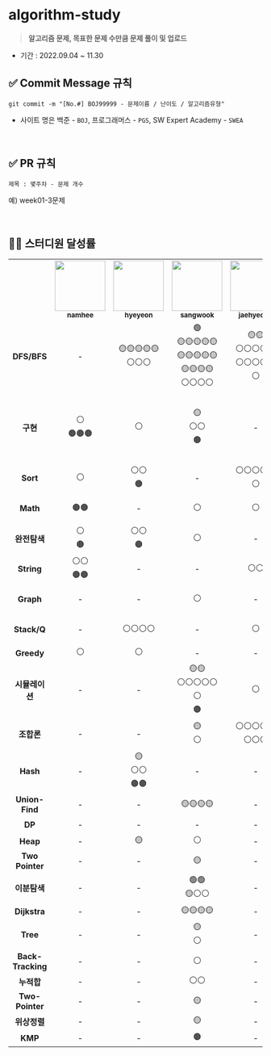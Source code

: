 # algorithm-study

> **알고리즘 문제, 목표한 문제 수만큼 문제 풀이 및 업로드**

- 기간 : 2022.09.04 ~ 11.30

## ✅ Commit Message 규칙

```
git commit -m "[No.#] BOJ99999 - 문제이름 / 난이도 / 알고리즘유형"
```

- 사이트 명은 백준 - `BOJ`, 프로그래머스 - `PGS`, SW Expert Academy - `SWEA`

<br/>

## ✅ PR 규칙

```
제목 : 몇주차 - 문제 개수
```

예) week01-3문제

<br/>

## 👨‍💻 스터디원 달성률

<table>
  <tr>
    <td></td>   
    <td align="center">
      <a href="https://github.com/nhee0410">
      <img src="https://avatars.githubusercontent.com/u/49919262?v=4?s=100" width="100px;" alt="">
      <br>
      <a href="https://github.com/nhee0410"><sub><b>namhee</b>
    </td>    
    <td align="center">
      <a href="https://github.com/henginthere">
      <img src="https://avatars.githubusercontent.com/henginthere" width="100px;" alt="">
      <br>
      <a href="https://github.com/henginthere"><sub><b>hyeyeon</b>
    </td>
     <td align="center">
      <a href="https://github.com/jdsaeyqo">
      <img src="https://avatars.githubusercontent.com/jdsaeyqo" width="100px;" alt="">
      <br>
      <a href="https://github.com/jdsaeyqo"><sub><b>sangwook</b>
    </td>       
    <td align="center">
      <a href="https://github.com/forlivd">
      <img src="https://avatars.githubusercontent.com/forlivd" width="100px;" alt="">
      <br>
      <a href="https://github.com/forlivd"><sub><b>jaehyeong</b>
    </td>
    <td align="center">
      <a href="https://github.com/SangWoo-Han97">
      <img src="https://avatars.githubusercontent.com/SangWoo-Han97" width="100px;" alt="">
      <br>
      <a href="https://github.com/SangWoo-Han97"><sub><b>sangwoo</b>
    </td>
    <td align="center">
      <a href="https://github.com/JeongBJ">
      <img src="https://avatars.githubusercontent.com/JeongBJ" width="100px;" alt="">
      <br>
      <a href="https://github.com/JeongBJ"><sub><b>bongjin</b>
    </td>            
  </tr>
  <tr>
    <td align="center"><b>DFS/BFS</b></td> <!-- 5/64 -->
    <td align="center">-</td>
    <td align="center">🟡🟡🟡🟡🟡<br/>⚪⚪⚪</td>
    <td align="center">🟢<br/>🟡🟡🟡🟡🟡<br/>🟡🟡🟡🟡🟡<br/>🟡🟡🟡🟡<br/>⚪⚪⚪⚪</td>        
    <td align="center">🟡🟡<br/>⚪⚪⚪⚪⚪<br/>⚪⚪⚪⚪⚪<br/>⚪</td>
    <td align="center">🟢🟢<br/>🟡🟡🟡🟡🟡<br/>⚪⚪⚪⚪⚪<br/>⚪⚪</td>
    <td align="center">🟡🟡🟡<br/>⚪⚪⚪⚪⚪<br/>⚪⚪</td>
  </tr>
  <tr>
    <td align="center"><b>구현</b></td> <!-- 5/29 -->
    <td align="center">⚪<br/>🟤🟤🟤</td>
    <td align="center">⚪</td>
    <td align="center">🟡<br/>⚪⚪<br/>🟤</td>
    <td align="center">-</td>
    <td align="center">🟢<br/>🟡🟡🟡🟡🟡<br/>🟡🟡🟡🟡🟡<br/>🟡🟡🟡🟡🟡<br/>⚪⚪⚪</td>
    <td align="center">🟤</td>               
  </tr>
  <tr>
    <td align="center"><b>Sort</b></td> <!-- 5/12 -->
    <td align="center">⚪</td>
    <td align="center">⚪⚪<br/>🟤</td>
    <td align="center">-</td>        
    <td align="center">⚪⚪⚪⚪⚪<br/>⚪</td>
    <td align="center">🟤</td>
    <td align="center">⚪</td>      
  </tr>
  <tr>
    <td align="center"><b>Math</b></td> <!-- 5/9 -->
    <td align="center">🟤🟤</td>
    <td align="center">-</td>
    <td align="center">⚪</td>        
    <td align="center">⚪</td>
    <td align="center">⚪⚪<br/>🟤🟤</td>
    <td align="center">🟤</td>    
  </tr>    
  <tr>
    <td align="center"><b>완전탐색</b></td> <!-- 4/12 -->
    <td align="center">⚪<br/>🟤</td>
    <td align="center">⚪⚪<br/>🟤</td>
    <td align="center">⚪</td>        
    <td align="center">-</td>
    <td align="center">⚪⚪⚪<br/>🟤🟤🟤</td>
    <td align="center">-</td>             
  </tr>  
  <tr>
    <td align="center"><b>String</b></td> <!-- 3/9 -->
    <td align="center">⚪⚪<br/>🟤🟤</td>
    <td align="center">-</td>
    <td align="center">-</td>        
    <td align="center">⚪⚪</td>
    <td align="center">🟡🟡🟡<br/>⚪</td>
    <td align="center">-</td>              
  </tr>       
  <tr>
    <td align="center"><b>Graph</b></td> <!-- 3/5 -->
    <td align="center">-</td>
    <td align="center">-</td>
    <td align="center">⚪</td>        
    <td align="center">-</td>
    <td align="center">🟡🟡<br/>⚪</td>
    <td align="center">🟡</td>    
  </tr>
  <tr>
    <td align="center"><b>Stack/Q</b></td> <!-- 3/7 -->
    <td align="center">-</td>
    <td align="center">⚪⚪⚪⚪</td>
    <td align="center">-</td>        
    <td align="center">⚪</td>
    <td align="center">⚪<br/>🟤</td>
    <td align="center">-</td>              
  </tr>     
  <tr>
    <td align="center"><b>Greedy</b></td> <!-- 3/4 -->
    <td align="center">⚪</td>
    <td align="center">⚪</td>
    <td align="center">-</td>        
    <td align="center">-</td>
    <td align="center">⚪⚪</td>
    <td align="center">-</td>    
  </tr>
  <tr>
    <td align="center"><b>시뮬레이션</b></td> <!-- 2/10 -->
    <td align="center">-</td>
    <td align="center">-</td>
    <td align="center">🟡🟡<br/>⚪⚪⚪⚪⚪<br/>⚪<br/>🟤</td>        
    <td align="center">⚪</td>
    <td align="center">-</td>
    <td align="center">-</td>    
  </tr>  
  <tr>
    <td align="center"><b>조합론</b></td> <!-- 2/10 -->
    <td align="center">-</td>
    <td align="center">-</td>
    <td align="center">🟡<br/>⚪</td>        
    <td align="center">⚪⚪⚪⚪⚪<br/>⚪⚪⚪</td>
    <td align="center">-</td>
    <td align="center">-</td>    
  </tr>  
  <tr>
    <td align="center"><b>Hash</b></td> <!-- 2/8 -->
    <td align="center">-</td>
    <td align="center">🟡<br/>⚪⚪<br/>🟤🟤</td>
    <td align="center">-</td>        
    <td align="center">-</td>
    <td align="center">🟡⚪🟤</td>
    <td align="center">-</td>    
  </tr
  <tr>
    <td align="center"><b>Union-Find</b></td> <!-- 2/5 -->
    <td align="center">-</td>
    <td align="center">-</td>
    <td align="center">🟡🟡🟡🟡</td>        
    <td align="center">-</td>
    <td align="center">-</td>
    <td align="center">🟡</td>    
  </tr>
  <tr>
    <td align="center"><b>DP</b></td> <!-- 2/4 -->
    <td align="center">-</td>
    <td align="center">-</td>
    <td align="center">-</td>        
    <td align="center">-</td>
    <td align="center">🟡⚪</td>
    <td align="center">⚪⚪</td>    
  </tr>
  <tr>
    <td align="center"><b>Heap</b></td> <!-- 2/3 -->
    <td align="center">-</td>
    <td align="center">🟡</td>
    <td align="center">⚪</td>        
    <td align="center">-</td>
    <td align="center">⚪</td>
    <td align="center">-</td>    
  </tr>
  <tr>
    <td align="center"><b>Two Pointer</b></td> <!-- 2/2 -->
    <td align="center">-</td>
    <td align="center">-</td>
    <td align="center">🟡</td>        
    <td align="center">-</td>
    <td align="center">🟡</td>
    <td align="center">-</td>    
  </tr>    
  <tr>
    <td align="center"><b>이분탐색</b></td> <!-- 1/5 -->
    <td align="center">-</td>
    <td align="center">-</td>
    <td align="center">🟢🟢<br/>🟡⚪⚪</td>        
    <td align="center">-</td>
    <td align="center">-</td>
    <td align="center">-</td>    
  </tr>       
  <tr>
    <td align="center"><b>Dijkstra</b></td> <!-- 1/4 -->
    <td align="center">-</td>
    <td align="center">-</td>
    <td align="center">🟡🟡🟡🟡</td>        
    <td align="center">-</td>
    <td align="center">-</td>
    <td align="center">-</td>    
  </tr>  
  <tr>
    <td align="center"><b>Tree</b></td> <!-- 1/2 -->
    <td align="center">-</td>
    <td align="center">-</td>
    <td align="center">🟡<br/>⚪</td>        
    <td align="center">-</td>
    <td align="center">-</td>
    <td align="center">-</td>    
  </tr>    
  <tr>
    <td align="center"><b>Back-Tracking</b></td> <!-- 1/2 -->
    <td align="center">-</td>
    <td align="center">-</td>
    <td align="center">⚪</td>        
    <td align="center">-</td>
    <td align="center">-</td>
    <td align="center">⚪</td>    
  </tr>
  <tr>
    <td align="center"><b>누적합</b></td> <!-- 1/2 -->
    <td align="center">-</td>
    <td align="center">-</td>
    <td align="center">⚪⚪</td>        
    <td align="center">-</td>
    <td align="center">-</td>
    <td align="center">-</td>    
  </tr>    
  <tr>
    <td align="center"><b>Two-Pointer</b></td> <!-- 1/1 -->
    <td align="center">-</td>
    <td align="center">-</td>
    <td align="center">🟡</td>        
    <td align="center">-</td>
    <td align="center">-</td>
    <td align="center">-</td>    
  </tr>   
  <tr>
    <td align="center"><b>위상정렬</b></td> <!-- 1/1 -->
    <td align="center">-</td>
    <td align="center">-</td>
    <td align="center">🟡</td>        
    <td align="center">-</td>
    <td align="center">-</td>
    <td align="center">-</td>    
  </tr>   
  <tr>
    <td align="center"><b>KMP</b></td> <!-- 1/1 -->
    <td align="center">-</td>
    <td align="center">-</td>
    <td align="center">🟤</td>        
    <td align="center">-</td>
    <td align="center">-</td>
    <td align="center">-</td>    
  </tr>   
</table>
